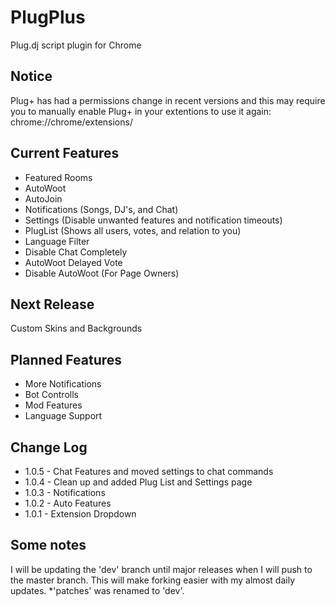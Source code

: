 PlugPlus
=====

Plug.dj script plugin for Chrome

Notice
----
Plug+ has had a permissions change in recent versions and this may require you to manually enable Plug+ in your extentions to use it again: chrome://chrome/extensions/

Current Features
----
* Featured Rooms
* AutoWoot
* AutoJoin
* Notifications (Songs, DJ's, and Chat) 
* Settings (Disable unwanted features and notification timeouts)
* PlugList (Shows all users, votes, and relation to you)
* Language Filter
* Disable Chat Completely
* AutoWoot Delayed Vote
* Disable AutoWoot (For Page Owners)

Next Release
----
Custom Skins and Backgrounds

Planned Features
----
* More Notifications
* Bot Controlls
* Mod Features
* Language Support


Change Log
----
* 1.0.5 - Chat Features and moved settings to chat commands
* 1.0.4 - Clean up and added Plug List and Settings page
* 1.0.3 - Notifications
* 1.0.2 - Auto Features
* 1.0.1 - Extension Dropdown

Some notes
----
I will be updating the 'dev' branch until major releases when I will push to the master branch. This will make forking easier with my almost daily updates. *'patches' was renamed to 'dev'.
